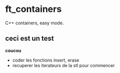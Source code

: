 # ft_containers
C++ containers, easy mode.

## ceci est un test 

 **coucou**
    
 
+ coder les fonctions insert, erase
+ recuperer les iterateurs de la stl pour commencer

